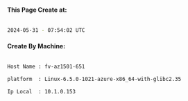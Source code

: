 
   
#### This Page Create at:

```bash

2024-05-31 - 07:54:02 UTC

```

#### Create By Machine:

```bash

Host Name : fv-az1501-651

platform  : Linux-6.5.0-1021-azure-x86_64-with-glibc2.35

Ip Local  : 10.1.0.153

```


